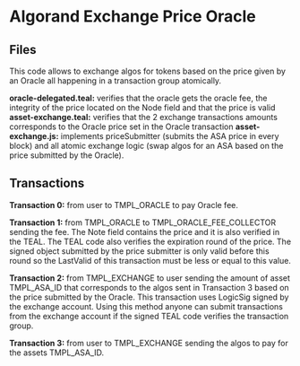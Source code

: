 # Algorand Exchange Price Oracle

## Files

This code allows to exchange algos for tokens based on the price given by an Oracle all happening in a transaction group atomically.

**oracle-delegated.teal:** verifies that the oracle gets the oracle fee, the integrity of the price located on the Node field and that the price is valid
**asset-exchange.teal:**	verifies that the 2 exchange transactions amounts corresponds to the Oracle price set in the Oracle transaction
**asset-exchange.js:** implements priceSubmitter (submits the ASA price in every block) and all atomic exchange logic (swap algos for an ASA based on the price submitted by the Oracle).

## Transactions

**Transaction 0:** from user to TMPL_ORACLE to pay Oracle fee.

**Transaction 1:** from TMPL_ORACLE to TMPL_ORACLE_FEE_COLLECTOR sending the fee. The Note field contains the price and it is also verified in the TEAL. The TEAL code also verifies the expiration round of the price. The signed object submitted by the price submitter is only valid before this round so the LastValid of this transaction must be less or equal to this value.

**Transaction 2:** from TMPL_EXCHANGE to user sending the amount of asset TMPL_ASA_ID that corresponds to the algos sent in Transaction 3 based on the price submitted by the Oracle. This transaction uses LogicSig signed by the exchange account. Using this method anyone can submit transactions from the exchange account if the signed TEAL code verifies the transaction group.

**Transaction 3:** from user to TMPL_EXCHANGE sending the algos to pay for the assets TMPL_ASA_ID.
